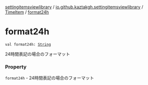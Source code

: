 [settingitemsviewlibrary](../../index.md) / [io.github.kaztakgh.settingitemsviewlibrary](../index.md) / [TimeItem](index.md) / [format24h](./format24h.md)

# format24h

`val format24h: `[`String`](https://kotlinlang.org/api/latest/jvm/stdlib/kotlin/-string/index.html)

24時間表記の場合のフォーマット

### Property

`format24h` - 24時間表記の場合のフォーマット